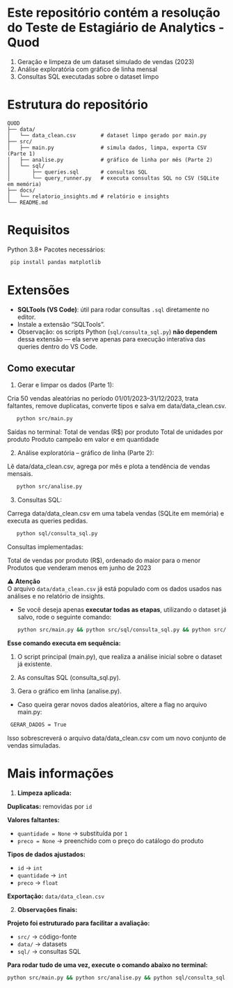 # Este repositório contém a resolução do Teste de Estagiário de Analytics - Quod

1. Geração e limpeza de um dataset simulado de vendas (2023)
2. Análise exploratória com gráfico de linha mensal
3. Consultas SQL executadas sobre o dataset limpo


# Estrutura do repositório


```
QUOD
├── data/
│   └── data_clean.csv        # dataset limpo gerado por main.py
├── src/
│   ├── main.py               # simula dados, limpa, exporta CSV (Parte 1)
│   ├── analise.py            # gráfico de linha por mês (Parte 2)
│   └── sql/
│       ├── queries.sql       # consultas SQL
│       └── query_runner.py   # executa consultas SQL no CSV (SQLite em memória)
├── docs/
│   └── relatorio_insights.md # relatório e insights
└── README.md
```


# Requisitos

Python 3.8+
Pacotes necessários:
```bash
 pip install pandas matplotlib

```
# Extensões

- **SQLTools (VS Code)**: útil para rodar consultas `.sql` diretamente no editor.
- Instale a extensão “SQLTools”.
- Observação: os scripts Python (`sql/consulta_sql.py`) **não dependem** dessa extensão — ela serve apenas para execução interativa das queries dentro do VS Code.

## Como executar

1. Gerar e limpar os dados (Parte 1):

Cria 50 vendas aleatórias no período 01/01/2023–31/12/2023, trata faltantes, remove duplicatas, converte tipos e salva em data/data_clean.csv.  

```bash
   python src/main.py
```
Saídas no terminal:
Total de vendas (R$) por produto
Total de unidades por produto
Produto campeão em valor e em quantidade


2. Análise exploratória – gráfico de linha (Parte 2):

Lê data/data_clean.csv, agrega por mês e plota a tendência de vendas mensais.

```bash
   python src/analise.py
```

3. Consultas SQL:

Carrega data/data_clean.csv em uma tabela vendas (SQLite em memória) e executa as queries pedidas.

```bash
   python sql/consulta_sql.py
```
Consultas implementadas:

Total de vendas por produto (R$), ordenado do maior para o menor
Produtos que venderam menos em junho de 2023

⚠️ **Atenção**  
O arquivo `data/data_clean.csv` já está populado com os dados usados nas análises e no relatório de insights.  

- Se você deseja apenas **executar todas as etapas**, utilizando o dataset já salvo, rode o seguinte comando:
  ```bash
  python src/main.py && python src/sql/consulta_sql.py && python src/analise.py

**Esse comando executa em sequência:**

1. O script principal (main.py), que realiza a análise inicial sobre o dataset já existente.

2. As consultas SQL (consulta_sql.py).

3. Gera o gráfico em linha  (analise.py).

- Caso queira gerar novos dados aleatórios, altere a flag no arquivo main.py:

```bash
 GERAR_DADOS = True
```
Isso sobrescreverá o arquivo data/data_clean.csv com um novo conjunto de vendas simuladas.


# Mais informações

1. **Limpeza aplicada:**

**Duplicatas:** removidas por `id` 

**Valores faltantes:**

- `quantidade = None` → substituída por `1`
- `preco = None` → preenchido com o preço do catálogo do produto
   

**Tipos de dados ajustados:**

- `id` → `int`
- `quantidade` → `int`
- `preco` → `float`

**Exportação:** `data/data_clean.csv`


2. **Observações finais:**

**Projeto foi estruturado para facilitar a avaliação:**  

- `src/` → código-fonte  
- `data/` → datasets  
- `sql/` → consultas SQL 

**Para rodar tudo de uma vez, execute o comando abaixo no terminal:**

```bash
python src/main.py && python src/analise.py && python sql/consulta_sql.py

